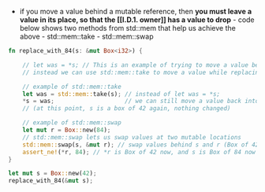 - if you move a value behind a mutable reference, then **you must leave a value in its place, so that the [[I.D.1. owner]] has a value to drop**
		- code below shows two methods from std::mem that help us achieve the above
		- std::mem::take
		- std::mem::swap

```rust
fn replace_with_84(s: &mut Box<i32>) {

    // let was = *s; // This is an example of trying to move a value behind a mutable reference. We CANNOT do this because then *s would be empty.
	// instead we can use std::mem::take to move a value while replacing s with it's `Default` value (default Box<i32> is pointer to `0` on the heap).

	// example of std::mem::take
	let was = std::mem::take(s); // instead of let was = *s;
	*s = was;                    // we can still move a value back into s
    // (at this point, s is a box of 42 again, nothing changed)

	// example of std::mem::swap
	let mut r = Box::new(84);
	// std::mem::swap lets us swap values at two mutable locations
	std::mem::swap(s, &mut r); // swap values behind s and r (Box of 42 & Box of 84)
	assert_ne!(*r, 84); // *r is Box of 42 now, and s is Box of 84 now
}

let mut s = Box::new(42);
replace_with_84(&mut s);
```